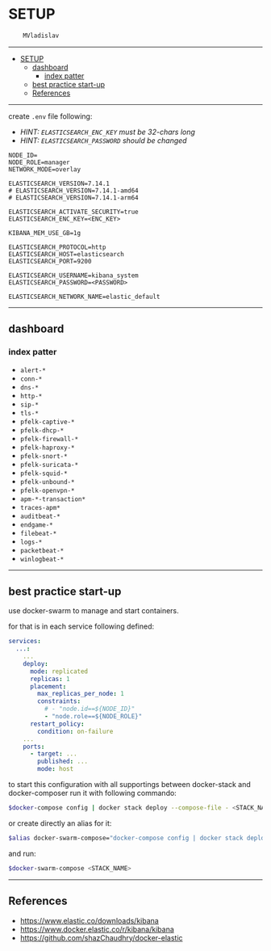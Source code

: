 # SETUP

```sh
    MVladislav
```

---

- [SETUP](#setup)
  - [dashboard](#dashboard)
    - [index patter](#index-patter)
  - [best practice start-up](#best-practice-start-up)
  - [References](#references)

---

create `.env` file following:

- _HINT: `ELASTICSEARCH_ENC_KEY` must be 32-chars long_
- _HINT: `ELASTICSEARCH_PASSWORD` should be changed_

```env
NODE_ID=
NODE_ROLE=manager
NETWORK_MODE=overlay

ELASTICSEARCH_VERSION=7.14.1
# ELASTICSEARCH_VERSION=7.14.1-amd64
# ELASTICSEARCH_VERSION=7.14.1-arm64

ELASTICSEARCH_ACTIVATE_SECURITY=true
ELASTICSEARCH_ENC_KEY=<ENC_KEY>

KIBANA_MEM_USE_GB=1g

ELASTICSEARCH_PROTOCOL=http
ELASTICSEARCH_HOST=elasticsearch
ELASTICSEARCH_PORT=9200

ELASTICSEARCH_USERNAME=kibana_system
ELASTICSEARCH_PASSWORD=<PASSWORD>

ELASTICSEARCH_NETWORK_NAME=elastic_default
```

---

## dashboard

### index patter

- `alert-*`
- `conn-*`
- `dns-*`
- `http-*`
- `sip-*`
- `tls-*`
- `pfelk-captive-*`
- `pfelk-dhcp-*`
- `pfelk-firewall-*`
- `pfelk-haproxy-*`
- `pfelk-snort-*`
- `pfelk-suricata-*`
- `pfelk-squid-*`
- `pfelk-unbound-*`
- `pfelk-openvpn-*`
- `apm-*-transaction*`
- `traces-apm*`
- `auditbeat-*`
- `endgame-*`
- `filebeat-*`
- `logs-*`
- `packetbeat-*`
- `winlogbeat-*`

---

## best practice start-up

use docker-swarm to manage and start containers.

for that is in each service following defined:

```yml
services:
  ...:
    ...
    deploy:
      mode: replicated
      replicas: 1
      placement:
        max_replicas_per_node: 1
        constraints:
          # - "node.id==${NODE_ID}"
          - "node.role==${NODE_ROLE}"
      restart_policy:
        condition: on-failure
    ...
    ports:
      - target: ...
        published: ...
        mode: host
```

to start this configuration with all supportings between docker-stack and docker-composer
run it with following commando:

```sh
$docker-compose config | docker stack deploy --compose-file - <STACK_NAME>
```

or create directly an alias for it:

```sh
$alias docker-swarm-compose="docker-compose config | docker stack deploy --compose-file -"
```

and run:

```sh
$docker-swarm-compose <STACK_NAME>
```

---

## References

- <https://www.elastic.co/downloads/kibana>
- <https://www.docker.elastic.co/r/kibana/kibana>
- <https://github.com/shazChaudhry/docker-elastic>
